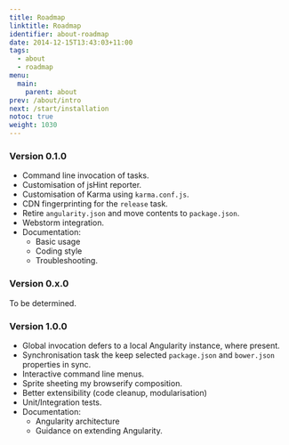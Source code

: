 ```yaml
---
title: Roadmap
linktitle: Roadmap
identifier: about-roadmap
date: 2014-12-15T13:43:03+11:00
tags:
  - about
  - roadmap
menu:
  main:
    parent: about
prev: /about/intro
next: /start/installation
notoc: true
weight: 1030
---
```


### Version 0.1.0

* Command line invocation of tasks.
* Customisation of jsHint reporter.
* Customisation of Karma using `karma.conf.js`.
* CDN fingerprinting for the `release` task.
* Retire `angularity.json` and move contents to `package.json`.
* Webstorm integration.
* Documentation:
  * Basic usage
  * Coding style
  * Troubleshooting.

### Version 0.x.0

To be determined.

### Version 1.0.0

* Global invocation defers to a local Angularity instance, where present.
* Synchronisation task the keep selected `package.json` and `bower.json` properties in sync.
* Interactive command line menus.
* Sprite sheeting my browserify composition.
* Better extensibility (code cleanup, modularisation)
* Unit/Integration tests.
* Documentation:
  * Angularity architecture
  * Guidance on extending Angularity.
